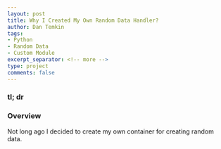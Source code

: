 ```yaml
---
layout: post
title: Why I Created My Own Random Data Handler?
author: Dan Temkin
tags:
- Python
- Random Data
- Custom Module
excerpt_separator: <!-- more -->
type: project
comments: false
---
```



### tl; dr


### Overview

   Not long ago I decided to create my own container for creating random data.
   